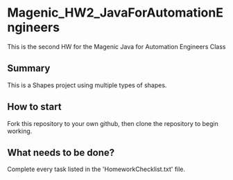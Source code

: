 # Magenic_HW2_JavaForAutomationEngineers
This is the second HW for the Magenic Java for Automation Engineers Class


## Summary
This is a Shapes project using multiple types of shapes.

## How to start
Fork this repository to your own github, then clone the repository to begin working.

## What needs to be done?
Complete every task listed in the 'HomeworkChecklist.txt' file.
